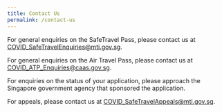 ```yaml
---
title: Contact Us
permalink: /contact-us
---
```


For general enquiries on the SafeTravel Pass, please contact us at <COVID_SafeTravelEnquiries@mti.gov.sg>.

For general enquiries on the Air Travel Pass, please contact us at <COVID_ATP_Enquiries@caas.gov.sg>.

For enquiries on the status of your application, please approach the Singapore government agency that sponsored the application.

For appeals, please contact us at <COVID_SafeTravelAppeals@mti.gov.sg>.
